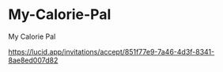# My-Calorie-Pal
My Calorie Pal

https://lucid.app/invitations/accept/851f77e9-7a46-4d3f-8341-8ae8ed007d82
